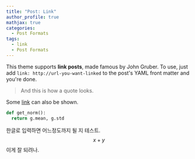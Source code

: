 ```yaml
---
title: "Post: Link"
author_profile: true
mathjax: true
categories:
  - Post Formats
tags:
  - link
  - Post Formats
---
```


This theme supports **link posts**, made famous by John Gruber. To use, just add `link: http://url-you-want-linked` to the post's YAML front matter and you're done.

> And this is how a quote looks.

Some [link](#) can also be shown.

```python
def get_norm():
  return g.mean, g.std
```

한글로 입력하면 어느정도까지 될 지 테스트. $$ x + y $$이게 잘 되려나.
